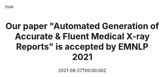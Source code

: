 ---
title: "Our paper \"Automated Generation of Accurate & Fluent Medical X-ray Reports\" is accepted by EMNLP 2021"
subtitle: ''
summary: ' '
authors:
- Hoang T.N. Nguyen
- Dong Nie
- tk
- Yujie Liu
- Yingying Zhu
- Jason Truong
- licheng

tags:
date: "2021-08-27T00:00:00Z"
lastmod: "2021-08-27T00:00:00Z"
featured: false
draft: false

# Projects (optional).
#   Associate this post with one or more of your projects.
#   Simply enter your project's folder or file name without extension.
#   E.g. `projects = ["internal-project"]` references `content/project/deep-learning/index.md`.
#   Otherwise, set `projects = []`.
projects: []

math: true
diagram: true
image:
  placement: 1
  caption: 'Image credit: [**John Moeses Bauan**](https://unsplash.com/photos/OGZtQF8iC0g)'
---